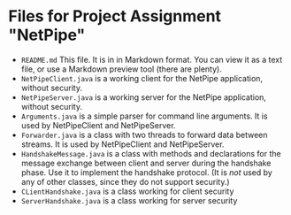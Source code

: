 # Files for Project Assignment "NetPipe"

- `README.md` This file. It is in in Markdown format. You can view it as a text file, or use a Markdown preview tool (there are plenty). 
- `NetPipeClient.java` is a working client for the NetPipe application, without security.
- `NetPipeServer.java` is a working server for the NetPipe application, without security.
- `Arguments.java` is a simple parser for command line arguments. It is used by NetPipeClient and NetPipeServer. 
- `Forwarder.java` is a class with two threads to forward data between streams. It is used by NetPipeClient and NetPipeServer.
- `HandshakeMessage.java` is a class with methods and declarations for the message exchange between client and server during the handshake phase. Use it to implement the handshake protocol. (It is *not* used by any of other classes, since they do not support security.)
- `CLientHandshake.java` is a class working for client security
- `ServerHandshake.java` is a class working for server security
